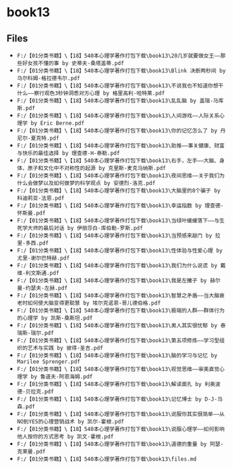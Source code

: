 # book13

## Files

- `F:/【01分类书籍】\【18】540本心理学著作打包下载\book13\20几岁就要做女王——那些好女孩不懂的事 by 史蒂夫-桑塔盖蒂.pdf`
- `F:/【01分类书籍】\【18】540本心理学著作打包下载\book13\Blink 决断两秒间 by 马尔科姆-格拉德韦尔.pdf`
- `F:/【01分类书籍】\【18】540本心理学著作打包下载\book13\不说我也不知道你想干什么——察行观色3秒钟洞悉对方心理 by 格里高利-哈特莱.pdf`
- `F:/【01分类书籍】\【18】540本心理学著作打包下载\book13\乱乱脑 by 盖瑞-马库斯.pdf`
- `F:/【01分类书籍】\【18】540本心理学著作打包下载\book13\人间游戏——人际关系心理学 by Eric Berne.pdf`
- `F:/【01分类书籍】\【18】540本心理学著作打包下载\book13\你的记忆怎么了 by 丹尼尔-夏克特.pdf`
- `F:/【01分类书籍】\【18】540本心理学著作打包下载\book13\助推——事关健康、财富与快乐的最佳选择 by 理查德-H-泰勒.pdf`
- `F:/【01分类书籍】\【18】540本心理学著作打包下载\book13\右手，左手——大脑、身体、原子和文化中不对称性的起源 by 克里斯-麦克马纳斯.pdf`
- `F:/【01分类书籍】\【18】540本心理学著作打包下载\book13\夜间思维——关于我们为什么会做梦以及如何做梦的科学观点 by 安德烈-洛克.pdf`
- `F:/【01分类书籍】\【18】540本心理学著作打包下载\book13\大脑里的8个骗子 by 科迪莉亚-法恩.pdf`
- `F:/【01分类书籍】\【18】540本心理学著作打包下载\book13\幸运指数 by 理查德-怀斯曼.pdf`
- `F:/【01分类书籍】\【18】540本心理学著作打包下载\book13\当绿叶缓缓落下——与生死学大师的最后对话 by 伊丽莎白-库伯勒-罗斯.pdf`
- `F:/【01分类书籍】\【18】540本心理学著作打包下载\book13\当预感来敲门 by 拉里-多西.pdf`
- `F:/【01分类书籍】\【18】540本心理学著作打包下载\book13\性体验与性爱心理 by 尤里-谢尔巴特赫.pdf`
- `F:/【01分类书籍】\【18】540本心理学著作打包下载\book13\我们为什么说谎 by 戴维-利文斯通.pdf`
- `F:/【01分类书籍】\【18】540本心理学著作打包下载\book13\我是左撇子 by 赫尔曼-约瑟夫-左赫.pdf`
- `F:/【01分类书籍】\【18】540本心理学著作打包下载\book13\智慧之矛盾——当大脑衰老时如何使大脑变得更聪慧 by 埃尔克诺恩-哥儿德伯格.pdf`
- `F:/【01分类书籍】\【18】540本心理学著作打包下载\book13\极端的人群——群体行为的心理学 by 凯斯-桑斯坦.pdf`
- `F:/【01分类书籍】\【18】540本心理学著作打包下载\book13\男人其实很忧郁 by 泰瑞斯-瑞尔.pdf`
- `F:/【01分类书籍】\【18】540本心理学著作打包下载\book13\第五项修炼——学习型组织的艺术与实践 by 彼得-圣吉.pdf`
- `F:/【01分类书籍】\【18】540本心理学著作打包下载\book13\脑的学习与记忆 by Marilee Sprenger.pdf`
- `F:/【01分类书籍】\【18】540本心理学著作打包下载\book13\视觉思维——审美直觉心理学 by 鲁道夫-阿恩海姆.pdf`
- `F:/【01分类书籍】\【18】540本心理学著作打包下载\book13\解读面孔 by 利奥波德-贝拉克.pdf`
- `F:/【01分类书籍】\【18】540本心理学著作打包下载\book13\记忆博士 by D-J-马森.pdf`
- `F:/【01分类书籍】\【18】540本心理学著作打包下载\book13\说服你其实很简单——从NO到YES的心理营销战术 by 凯尔-霍根.pdf`
- `F:/【01分类书籍】\【18】540本心理学著作打包下载\book13\说服心理学——如何影响他人按你的方式思考 by 凯文-霍根.pdf`
- `F:/【01分类书籍】\【18】540本心理学著作打包下载\book13\道德的重量 by 阿瑟-克莱曼.pdf`
- `F:/【01分类书籍】\【18】540本心理学著作打包下载\book13\files.md`

